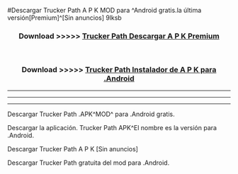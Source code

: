 #Descargar Trucker Path  A P K MOD para ^Android gratis.la última versión[Premium]^[Sin anuncios] 9lksb



<div align="center">
<h3>Download >>>>> <a href="https://es-web.web.app/?es= Trucker Path ">Trucker Path  Descargar A P K Premium</a></h3><br>

<h3>Download >>>>> <a href="https://es-web.web.app/?es= Trucker Path ">Trucker Path  Instalador de A P K para .Android</a></h3>
</div>


----------------------------------------------------------

----------------------------------------------------------

----------------------------------------------------------

Descargar Trucker Path  .APK^MOD^ para .Android gratis.

Descargar la aplicación. Trucker Path  APK^El nombre es la versión para .Android.

Descargar Trucker Path  A P K [Sin anuncios]

Descargar Trucker Path  gratuita del mod para .Android.